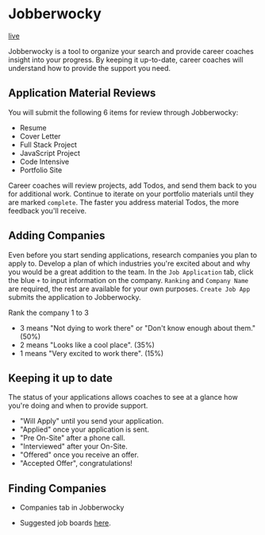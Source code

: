 # Jobberwocky

[live][jobberwocky]

Jobberwocky is a tool to organize your search and provide career coaches insight into your progress. By keeping it up-to-date, career coaches will understand how to provide the support you need.

## Application Material Reviews

You will submit the following 6 items for review through Jobberwocky:

* Resume
* Cover Letter
* Full Stack Project
* JavaScript Project
* Code Intensive
* Portfolio Site

Career coaches will review projects, add Todos, and send them back to you for additional work. Continue to iterate on your portfolio materials until they are marked `complete`. The faster you address material Todos, the more feedback you'll receive.

## Adding Companies

Even before you start sending applications, research companies you plan to apply to. Develop a plan of which industries you're excited about and why you would be a great addition to the team. In the `Job Application` tab, click the blue `+` to input information on the company. `Ranking` and `Company Name` are required, the rest are available for your own purposes. `Create Job App` submits the application to Jobberwocky.

Rank the company 1 to 3
  * 3 means "Not dying to work there" or "Don't know enough about them." (50%)
  * 2 means "Looks like a cool place". (35%)
  * 1 means "Very excited to work there". (15%)

## Keeping it up to date

The status of your applications allows coaches to see at a glance how you're doing and when to provide support.

* "Will Apply" until you send your application.
* "Applied" once your application is sent.
* "Pre On-Site" after a phone call.
* "Interviewed" after your On-Site.
* "Offered" once you receive an offer.
* "Accepted Offer", congratulations!

## Finding Companies
* Companies tab in Jobberwocky
* Suggested job boards [here][job-boards].

  [jobberwocky]: http://progress.appacademy.io/jobberwocky
  [job-boards]: https://github.com/appacademy/ny-portfolio-curriculum/blob/master/resources/job-boards.md
